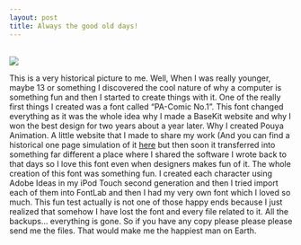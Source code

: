```yaml
---
layout: post
title: Always the good old days!
---
```


<br>
<img src="https://raw.githubusercontent.com/pmkary/pmkary.github.io/master/Graphics/Blog/alwaysTheGoodOldDays/comicfont.jpg"></img>

This is a very historical picture to me. Well, When I was really younger, maybe 13 or something I discovered the cool nature of why a computer is something fun and then I started to create things with it. One of the really first things I created was a font called “PA-Comic No.1”. This font changed everything as it was the whole idea why I made a BaseKit website and why I won the best design for two years about a year later. Why I created Pouya Animation. A little website that I made to share my work (And you can find a historical one page simulation of it [here](http://thepa.kary.us) but then soon it transferred into something far different a place where I shared the software I wrote back to that days so I love this font even when designers makes fun of it. The whole creation of this font was something fun. I created each character using Adobe Ideas in my iPod Touch second generation and then I tried import each of them into FontLab and then I had my very own font which I loved so much. This fun test actually is not one of those happy ends because I just realized that somehow I have lost the font and every file related to it. All the backups… everything is gone. So if you have any copy please please please send me the files. That would make me the happiest man on Earth.